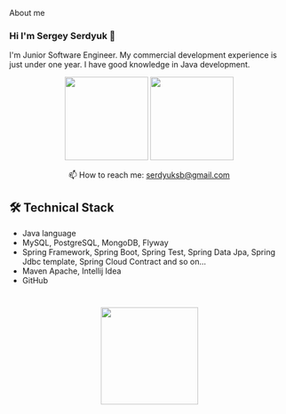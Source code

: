 About me
### Hi I'm Sergey Serdyuk 👋

I'm Junior Software Engineer. My commercial development experience is just under one year. I have good knowledge in Java development. 
<p align='center'>
   <a href="https://github-readme-stats.vercel.app/api?username=serdyuksb1982&show_icons=true&count_private=true"><img
           height=150
           src="https://github-readme-stats.vercel.app/api?username=serdyuksb1982&show_icons=true&count_private=true"/></a>
   <a href="https://github.com/serdyuksb1982/serdyuksb1982/edit/serdyuksb1982/a/github-readme-stats"><img height=150
                                                                  src="https://github-readme-stats.vercel.app/api/top-langs/?username=serdyuksb1982&layout=compact"/></a>
</p>


<p align='center'>
   📫 How to reach me: <a href='mailto:serdyuksb@gmail.com'>serdyuksb@gmail.com</a>
</p>


## 🛠 Technical Stack
*   Java language
*   MySQL, PostgreSQL, MongoDB, Flyway
*   Spring Framework, Spring Boot, Spring Test, Spring Data Jpa, Spring Jdbc template, Spring Cloud Contract and so on...
*   Maven Apache, Intellij Idea
*   GitHub

<div align="center" style="margin: 40px 0">
   <a href="https://github.com/serdyuksb1982&/github-profile-views-counter">
       <img width="175px" src="https://komarev.com/ghpvc/?username=serdyuksb1982&&color=DE002D">
   </a>
</div>
